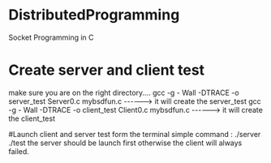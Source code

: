 # DistributedProgramming
Socket Programming in C

# Create server and client test
make sure you are on the right directory....
gcc -g - Wall -DTRACE -o server_test Server0.c mybsdfun.c   ------>  it will create the server_test
gcc -g - Wall -DTRACE -o client_test Client0.c mybsdfun.c ------> it will create the client_test

#Launch client and server test form the terminal
simple command : ./server
                 ./test
                 the server should be launch first otherwise the client will always failed.
                 



